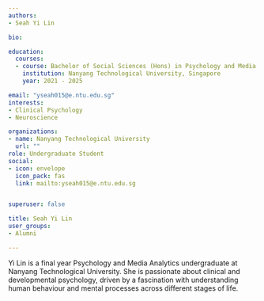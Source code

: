 ```yaml
---
authors:
- Seah Yi Lin

bio: 

education:
  courses:
  - course: Bachelor of Social Sciences (Hons) in Psychology and Media Analytics
    institution: Nanyang Technological University, Singapore
    year: 2021 - 2025

email: "yseah015@e.ntu.edu.sg"
interests: 
- Clinical Psychology
- Neuroscience

organizations:
- name: Nanyang Technological University
  url: ""
role: Undergraduate Student
social:
- icon: envelope
  icon_pack: fas
  link: mailto:yseah015@e.ntu.edu.sg


superuser: false

title: Seah Yi Lin
user_groups:
- Alumni

---
```


Yi Lin is a final year Psychology and Media Analytics undergraduate at Nanyang Technological University. She is passionate about clinical and developmental psychology, driven by a fascination with understanding human behaviour and mental processes across different stages of life.  
